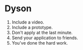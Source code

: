# Dyson

1. Include a video.
2. Include a prototype.
3. Don't apply at the last minute.
4. Send your application to friends.
5. You've done the hard work. 


